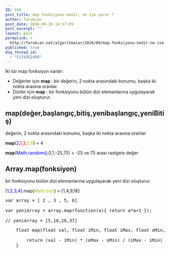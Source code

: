 ```yaml
---
ID: 556
post_title: map fonksiyonu nedir, ne işe yarar ?
author: farukcan
post_date: 2016-09-26 14:57:09
post_excerpt: ""
layout: post
permalink: >
  http://farukcan.net/algoritmalar/2016/09/map-fonksiyonu-nedir-ne-ise-yarar/
published: true
dsq_thread_id:
  - "5174352499"
---
```

İki tür map fonksiyon vardır:
<ul>
	<li>Değerler için <strong>map</strong> : bir değerin, 2 nokta arasındaki konumu, başka iki nokta arasına oranlar.</li>
	<li>Diziler için <strong>map</strong> : bir fonksiyonu bütün dizi elemanlarına uygulayarak yeni dizi oluşturur.</li>
</ul>
<h2>map(değer,başlangıç,bitiş,yenibaşlangıç,yeniBitiş)</h2>
değerin, 2 nokta arasındaki konumu, başka iki nokta arasına oranlar

<strong>map</strong>(<span style="color: #0000ff;">2</span>,<span style="color: #ff0000;">1,3,</span><span style="color: #99cc00;">2,6</span>) = 4

<strong>map</strong>(<span style="color: #0000ff;">Math.random()</span>,0,1,-25,75) = -25 ve 75 arası rastgele değer
<h2>Array.map(fonksiyon)</h2>
bir fonksiyonu bütün dizi elemanlarına uygulayarak yeni dizi oluşturur.

[<span style="color: #0000ff;">1,2,3,4</span>].map(<span style="color: #99cc00;">Math.sqrt</span>) = [1,4,9,16]
<pre lang="javascript">var array = [ 2 , 3 , 5, 6]

var yeniArray = array.map(function(a){ return a*a+1 });

// yeniArray = [5,10,26,37]</pre>


<pre lang="csharp">
    float map(float val, float iMin, float iMax, float oMin, float oMax) {

        return (val - iMin) * (oMax - oMin) / (iMax - iMin) + oMin;
    }
</pre>